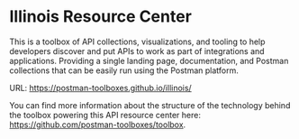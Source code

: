 # Illinois Resource Center
This is a toolbox of API collections, visualizations, and tooling to help developers discover and put APIs to work as part of integrations and applications. Providing a single landing page, documentation, and Postman collections that can be easily run using the Postman platform.

URL: https://postman-toolboxes.github.io/illinois/

You can find more information about the structure of the technology behind the toolbox powering this API resource center here: https://github.com/postman-toolboxes/toolbox.
